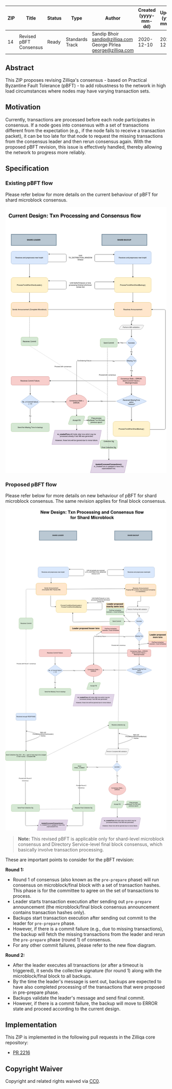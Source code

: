 |  ZIP | Title | Status| Type | Author | Created (yyyy-mm-dd) | Updated (yyyy-mm-dd)
|--|--|--|--| -- | -- | -- |
| 14  | Revised pBFT Consensus | Ready | Standards Track  | Sandip Bhoir <sandip@zilliqa.com> <br> George Pîrlea george@zilliqa.com | 2020-12-10 | 2020-12-24

## Abstract

This ZIP proposes revising Zilliqa's consensus - based on Practical Byzantine Fault Tolerance (pBFT) - to add robustness to the network in high load circumstances where nodes may have varying transaction sets.

## Motivation

Currently, transactions are processed before each node participates in consensus. If a node goes into consensus with a set of transactions different from the expectation (e.g., if the node fails to receive a transaction packet), it can be too late for that node to request the missing transactions from the consensus leader and then rerun consensus again. With the proposed pBFT revision, this issue is effectively handled, thereby allowing the network to progress more reliably.

## Specification

### Existing pBFT flow

Please refer below for more details on the current behaviour of pBFT for shard microblock consensus.

![existing_flow](../assets/zip-14/existing_flow.png)

### Proposed pBFT flow

Please refer below for more details on new behaviour of pBFT for shard microblock consensus. The same revision applies for final block consensus.

![new_flow](../assets/zip-14/revised_new_flow.png )

> **Note:** This revised pBFT is applicable only for shard-level microblock consensus and Directory Service-level final block consensus, which basically involve transaction processing.

These are important points to consider for the pBFT revision:

**Round 1:**
- Round 1 of consensus (also known as the `pre-prepare` phase) will run consensus on microblock/final block with a set of transaction hashes. This phase is for the committee to agree on the set of transactions to process.
- Leader starts transaction execution after sending out `pre-prepare` announcement (the microblock/final block consensus announcement contains transaction hashes only).
- Backups start transaction execution after sending out commit to the leader for `pre-prepare` phase.
- However, if there is a commit failure (e.g., due to missing transactions), the backup will fetch the missing transactions from the leader and rerun the `pre-prepare` phase (round 1) of consensus.
- For any other commit failures, please refer to the new flow diagram.

**Round 2:**
- After the leader executes all transactions (or after a timeout is triggered), it sends the collective signature (for round 1) along with the microblock/final block to all backups.
- By the time the leader's message is sent out, backups are expected to have also completed processing of the transactions that were proposed in pre-prepare phase.
- Backups validate the leader's message and send final commit.
- However, if there is a commit failure, the backup will move to ERROR state and proceed according to the current design.
 
## Implementation

This ZIP is implemented in the following pull requests in the Zilliqa core repository:
- [PR 2216](https://github.com/Zilliqa/Zilliqa/pull/2216)


## Copyright Waiver

Copyright and related rights waived via [CC0](https://creativecommons.org/publicdomain/zero/1.0/).
